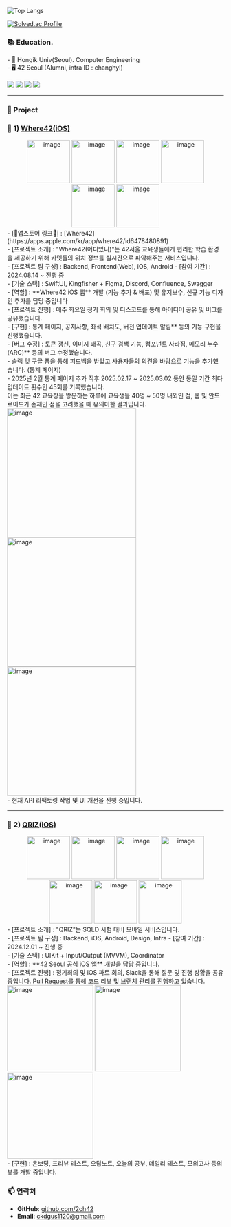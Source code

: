 
![Top Langs](https://github-readme-stats.vercel.app/api/top-langs/?username=2ch42&layout=compact&theme=onedark)

[![Solved.ac Profile](http://mazassumnida.wtf/api/generate_badge?boj=ckdgus1120)](https://solved.ac/ckdgus1120)

### 📚 Education.
<div>
- 🏫 Hongik Univ(Seoul). Computer Engineering </br>
- 🖥️ 42 Seoul (Alumni, intra ID : changhyl) </br>
</div> </br>

<div align=left>

<img src="https://img.shields.io/badge/Swift-F05138?style=flat&logo=Swift&logoColor=white" />
<img src="https://img.shields.io/badge/C-A8B9CC?style=flat&logo=C&logoColor=white" />
<img src="https://img.shields.io/badge/cplusplus-00599C?style=flat&logo=Cplusplus&logoColor=white" />
<img src="https://img.shields.io/badge/Javascript-F7DF1E?style=flat&logo=Javascript&logoColor=black" />

</div>

------

### 🚀 Project


### 📌 1) [Where42(iOS)](https://github.com/42Where/where42_iOS)
<div align="center">
<img width="100" alt="image" src="https://github.com/user-attachments/assets/27b101bb-ae56-4321-b49f-f0f47d5b83a5">
<img width="100" alt="image" src="https://github.com/user-attachments/assets/5830b32c-aca2-41bc-870f-fd011a3bc87e">
<img width="100" alt="image" src="https://github.com/user-attachments/assets/e023718a-f8fd-4bce-b2ca-fda8632b918a">
<img width="100" alt="image" src="https://github.com/user-attachments/assets/146239b7-4340-4485-bff0-359006334570">
<img width="100" alt="image" src="https://github.com/user-attachments/assets/b44382a0-5cf3-40cf-a73f-0f105fc25899">
<img width="100" alt="image" src="https://github.com/user-attachments/assets/dc57a8ed-4e07-4082-9755-cb1acb547a87">
</div>
<div>
- [🍎앱스토어 링크🍎] : [Where42](https://apps.apple.com/kr/app/where42/id6478480891)<br/>
- [프로젝트 소개] : "Where42(어디있니)"는 42서울 교육생들에게 편리한 학습 환경을 제공하기 위해 카뎃들의 위치 정보를 실시간으로 파악해주는 서비스입니다.<br/>
- [프로젝트 팀 구성] : Backend, Frontend(Web), iOS, Android
- [참여 기간] : 2024.08.14 ~ 진행 중<br/>
- [기술 스택] : SwiftUI, Kingfisher + Figma, Discord, Confluence, Swagger<br/>
- [역할] : **Where42 iOS 앱** 개발 (기능 추가 & 배포) 및 유지보수, 신규 기능 디자인 추가를 담당 중입니다<br/>
- [프로젝트 진행] : 매주 화요일 정기 회의 및 디스코드를 통해 아이디어 공유 및 버그를 공유했습니다.<br/>
- [구현] : 통계 페이지, 공지사항, 좌석 배치도, 버전 업데이트 알림** 등의 기능 구현을 진행했습니다.<br/>
- [버그 수정] : 토큰 갱신, 이미지 왜곡, 친구 검색 기능, 컴포넌트 사라짐, 메모리 누수(ARC)** 등의 버그 수정했습니다.<br/>
- 슬랙 및 구글 폼을 통해 피드백을 받았고 사용자들의 의견을 바탕으로 기능을 추가했습니다. (통계 페이지)<br/>
- 2025년 2월 통계 페이지 추가 직후 2025.02.17 ~ 2025.03.02 동안 동일 기간 최다 업데이트 횟수인 45회를 기록했습니다.<br/>
  이는 최근 42 교육장을 방문하는 하루에 교육생들 40명 ~ 50명 내외인 점, 웹 및 안드로이드가 존재인 점을 고려했을 때 유의미한 결과입니다.<br/>
<img width="300" alt="image" src="https://github.com/user-attachments/assets/6b0cb10f-ac3b-4bf5-ad86-2daf7c0378e1">
<img width="300" alt="image" src="https://github.com/user-attachments/assets/1e91d1ac-2ce3-4b98-819a-ddbd317795f6">  
<img width="300" alt="image" src="https://github.com/user-attachments/assets/c04cb5c8-b44f-4351-8eb3-0ce25b5e66b2"></br>
- 현재 API 리팩토링 작업 및 UI 개선을 진행 중입니다.
</div>

------

### 📌 2) [QRIZ(iOS)](https://github.com/Project-Qriz/iOS)
<div align="center">
<img width="100" alt="image" src="https://github.com/user-attachments/assets/995e0b5f-01ac-4b30-99f1-d8f66ce2c414">
<img width="100" alt="image" src="https://github.com/user-attachments/assets/22b93fdf-cc23-45bd-9f38-33115e7552f3">
<img width="100" alt="image" src="https://github.com/user-attachments/assets/4bfdfa7c-e670-48ab-a647-603196a041a6">
<img width="100" alt="image" src="https://github.com/user-attachments/assets/bfcdbed5-8ca4-4ab6-82fd-05569a3a1625">
<img width="100" alt="image" src="https://github.com/user-attachments/assets/114a7667-5f50-4ae7-b7a3-4f7e251a555c">
<img width="100" alt="image" src="https://github.com/user-attachments/assets/c45a9e58-4a9e-4fb5-b069-ad62b1770f44">
<img width="100" alt="image" src="https://github.com/user-attachments/assets/797ffb2d-7079-4645-a654-8373aa323660">
</div>
<div>
- [프로젝트 소개] : "QRIZ"는 SQLD 시험 대비 모바일 서비스입니다.</br>
- [프로젝트 팀 구성] : Backend, iOS, Android, Design, Infra
- [참여 기간] : 2024.12.01 ~ 진행 중<br/>
- [기술 스택] : UIKit + Input/Output (MVVM), Coordinator <br/>
- [역할] : **42 Seoul 공식 iOS 앱** 개발을 담당 중입니다.<br/>
- [프로젝트 진행] : 정기회의 및 iOS 파트 회의, Slack을 통해 질문 및 진행 상황을 공유 중입니다. Pull Request를 통해 코드 리뷰 및 브랜치 관리를 진행하고 있습니다. <br/>
<img width="200" alt="image" src="https://github.com/user-attachments/assets/fd6bb97c-3134-49b5-8437-2796fb04532b">
<img width="200" alt="image" src="https://github.com/user-attachments/assets/0aeb09c8-00db-42d2-9438-57ab1958c0fd">
<img width="200" alt="image" src="https://github.com/user-attachments/assets/2a3873fa-1888-407a-9df6-002800657b05"> </br>
- [구현] : 온보딩, 프리뷰 테스트, 오답노트, 오늘의 공부, 데일리 테스트, 모의고사 등의 뷰를 개발 중입니다.<br/>
</div>

### 📫 연락처
- **GitHub**: [github.com/2ch42](https://github.com/2ch42)
- **Email**: [ckdgus1120@gmail.com](mailto:ckdgus1120@gmail.com)


